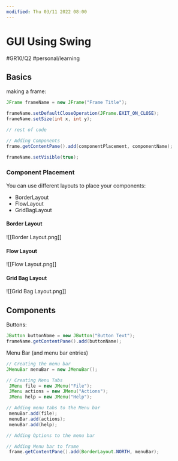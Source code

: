 ```yaml
---
modified: Thu 03/11 2022 08:00
---
```

# GUI Using Swing
#GR10/Q2 #personal/learning 

## Basics
making a frame:
```Java
JFrame frameName = new JFrame("Frame Title");

frameName.setDefaultCloseOperation(JFrame.EXIT_ON_CLOSE);
frameName.setSize(int x, int y);

// rest of code

// Adding Components
frame.getContentPane().add(componentPlacement, componentName);

frameName.setVisible(true);
```

### Component Placement
You can use different layouts to place your components:
- BorderLayout
- FlowLayout
- GridBagLayout

#### Border Layout
![[Border Layout.png]]
#### Flow Layout
![[Flow Layout.png]]
#### Grid Bag Layout
![[Grid Bag Layout.png]]

## Components
Buttons:
```Java
JButton buttonName = new JButton("Button Text");
frameName.getContentPane().add(buttonName);
```

Menu Bar (and menu bar entries)
```java
// Creating the menu bar
JMenuBar menuBar = new JMenuBar();

// Creating Menu Tabs
 JMenu file = new JMenu("File");
 JMenu actions = new JMenu("Actions");
 JMenu help = new JMenu("Help");

// Adding menu tabs to the Menu bar
 menuBar.add(file);
 menuBar.add(actions);
 menuBar.add(help);

// Adding Options to the menu bar

// Adding Menu bar to frame
 frame.getContentPane().add(BorderLayout.NORTH, menuBar);



```